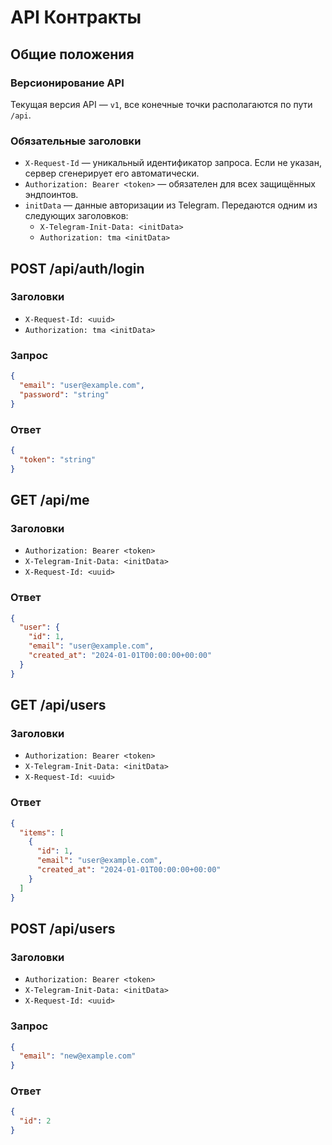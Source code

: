 # API Контракты

## Общие положения
### Версионирование API
Текущая версия API — `v1`, все конечные точки располагаются по пути `/api`.

### Обязательные заголовки
- `X-Request-Id` — уникальный идентификатор запроса. Если не указан, сервер сгенерирует его автоматически.
- `Authorization: Bearer <token>` — обязателен для всех защищённых эндпоинтов.
- `initData` — данные авторизации из Telegram. Передаются одним из следующих заголовков:
  - `X-Telegram-Init-Data: <initData>`
  - `Authorization: tma <initData>`

## POST /api/auth/login
### Заголовки
- `X-Request-Id: <uuid>`
- `Authorization: tma <initData>`
### Запрос
```json
{
  "email": "user@example.com",
  "password": "string"
}
```
### Ответ
```json
{
  "token": "string"
}
```

## GET /api/me
### Заголовки
- `Authorization: Bearer <token>`
- `X-Telegram-Init-Data: <initData>`
- `X-Request-Id: <uuid>`
### Ответ
```json
{
  "user": {
    "id": 1,
    "email": "user@example.com",
    "created_at": "2024-01-01T00:00:00+00:00"
  }
}
```

## GET /api/users
### Заголовки
- `Authorization: Bearer <token>`
- `X-Telegram-Init-Data: <initData>`
- `X-Request-Id: <uuid>`
### Ответ
```json
{
  "items": [
    {
      "id": 1,
      "email": "user@example.com",
      "created_at": "2024-01-01T00:00:00+00:00"
    }
  ]
}
```

## POST /api/users
### Заголовки
- `Authorization: Bearer <token>`
- `X-Telegram-Init-Data: <initData>`
- `X-Request-Id: <uuid>`
### Запрос
```json
{
  "email": "new@example.com"
}
```
### Ответ
```json
{
  "id": 2
}
```
